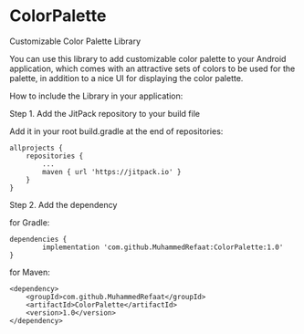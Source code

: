 # ColorPalette
Customizable Color Palette Library

You can use this library to add customizable color palette to your Android application, which comes with an attractive sets of colors to be used for the palette, in addition to a nice UI for displaying the color palette.

How to include the Library in your application:

Step 1. Add the JitPack repository to your build file

Add it in your root build.gradle at the end of repositories:

	allprojects {
		repositories {
			...
			maven { url 'https://jitpack.io' }
		}
	}
  
Step 2. Add the dependency

for Gradle:

	dependencies {
	        implementation 'com.github.MuhammedRefaat:ColorPalette:1.0'
	}
  
  for Maven:
  
    <dependency>
	    <groupId>com.github.MuhammedRefaat</groupId>
	    <artifactId>ColorPalette</artifactId>
	    <version>1.0</version>
	</dependency>


